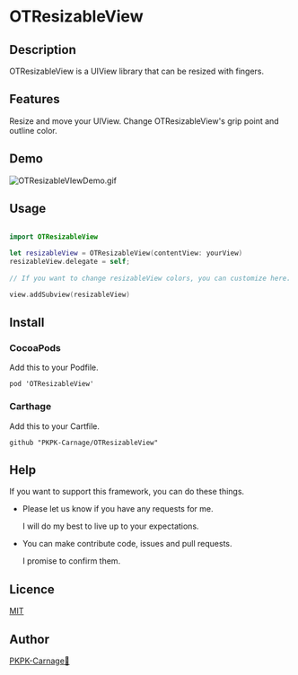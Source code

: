 # OTResizableView

## Description
OTResizableView is a UIView library that can be resized with fingers.

## Features
Resize and move your UIView.
Change OTResizableView's grip point and outline color.

## Demo
![OTResizableVIewDemo.gif](https://qiita-image-store.s3.amazonaws.com/0/152335/4247576c-8532-e632-c335-6445634904b7.gif "OTResizableVIewDemo.gif")
 
## Usage

```swift

import OTResizableView

let resizableView = OTResizableView(contentView: yourView)
resizableView.delegate = self;
        
// If you want to change resizableView colors, you can customize here.

view.addSubview(resizableView)


```

## Install

### CocoaPods  
Add this to your Podfile.

```PodFile
pod 'OTResizableView'
```

### Carthage  
Add this to your Cartfile.

```Cartfile
github "PKPK-Carnage/OTResizableView"
```

## Help

If you want to support this framework, you can do these things.

* Please let us know if you have any requests for me.

	I will do my best to live up to your expectations.

* You can make contribute code, issues and pull requests.
	
	I promise to confirm them.

## Licence

[MIT](https://github.com/PKPK-Carnage/OTResizableView/blob/master/LICENSE)

## Author

[PKPK-Carnage🦎](https://github.com/PKPK-Carnage)
